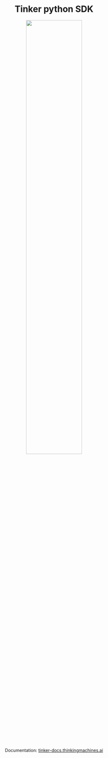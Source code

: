 <h1 align="center">Tinker python SDK</h1>
<div align="center">
  <img src="docs/images/logo.svg" width="60%" />

  Documentation:
  <a href="http://tinker-docs.thinkingmachines.ai/">tinker-docs.thinkingmachines.ai</a>
</div>
